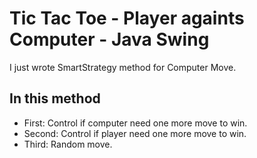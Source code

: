 # Tic Tac Toe - Player againts Computer - Java Swing

I just wrote SmartStrategy method for Computer Move.

## In this method
 - First: Control if computer need one more move to win.
 - Second: Control if player need one more move to win.
 - Third: Random move.

